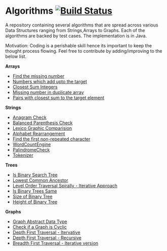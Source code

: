 # Algorithms [![Build Status](https://travis-ci.org/abhaybhegde/Algorithms.svg?branch=master)](https://travis-ci.org/abhaybhegde/Algorithms)
A repository containing several algorithms that are spread across various Data Structures ranging from Strings,Arrays to Graphs.  Each of the algorithms are backed by test cases. The implementation is in Java.

Motivation: Coding is a perishable skill hence its important to keep the thought process flowing. Feel free to contribute by adding/improving to the below list.

**Arrays**

* [Find the missing number](Algorithms/src/arrays/FindTheMissingNumberInArray.java)
* [Numbers which add upto the target](https://github.com/abhaybhegde/Algorithms/blob/master/Algorithms/src/arrays/NumbersWhichAddUptoTarget.java)
* [Closest Sum Integers](Algorithms/src/arrays/ClosestSumIntegers.java)
* [Missing number in duplicate array](Algorithms/src/arrays/MissingNumberInDuplicateArray.java)
* [Pairs with closest sum to the target element](Algorithms/src/arrays/PairsWithClosestSumToTarget.java)

**Strings**

* [Anagram Check](Algorithms/src/strings/AnagramCheck.java)
* [Balanced Parenthesis Check](https://github.com/abhaybhegde/Algorithms/blob/master/Algorithms/src/strings/BalancedParenthesis.java)
* [Lexico Graphic Comparision](https://github.com/abhaybhegde/Algorithms/blob/master/Algorithms/src/strings/LexicographicComparision.java)
* [Alphabet Rearrangement](Algorithms/src/strings/AlphabetRearrangement.java)
* [Find the first non-repeated character](Algorithms/src/strings/FirstNonRepeatedCharacter.java)
* [WordCountEngine](Algorithms/src/strings/WordCountEngine.java)
* [PalindromeCheck](Algorithms/src/strings/PalindromeCheck.java)
* [Tokenizer](Algorithms/src/strings/Tokenizer.java)

**Trees**
* [Is Binary Search Tree](Algorithms/src/trees/IsBinarySearchTree.java)
* [Lowest Common Ancestor](Algorithms/src/trees/LeastCommonAncestor.java)
* [Level Order Traversal Spirally - Iterative Approach](Algorithms/src/trees/LevelOrderTraversalSpirally.java)
* [Is Binary Trees Same](Algorithms/src/trees/IsSameBinaryTree.java)
* [Size of Binary Tree](Algorithms/src/trees/SizeOfBinaryTree.java)
* [Height of Binary Tree](Algorithms/src/trees/BinaryTreeHeight.java)


**Graphs**

* [Graph Abstract Data Type](https://github.com/abhaybhegde/Algorithms/blob/master/Algorithms/src/graphs/Graph.java)
* [Check if a Graph is Cyclic](https://github.com/abhaybhegde/Algorithms/blob/master/Algorithms/src/graphs/CycleCheck.java)
* [Depth First Traversal - Itervative](https://github.com/abhaybhegde/Algorithms/blob/master/Algorithms/src/graphs/DepthFirstIterative.java)
* [Depth First Traversal - Recursive](https://github.com/abhaybhegde/Algorithms/blob/master/Algorithms/src/graphs/DepthFirstSearchRecursiveImpl.java)
* [Breadth First Traversal - Iterative version](Algorithms/src/graphs/BreadthFirstTraversal.java)
